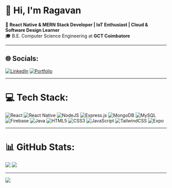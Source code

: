 # 👋 Hi, I'm Ragavan

🚀 **React Native & MERN Stack Developer | IoT Enthusiast | Cloud & Software Design Learner**  
🎓 B.E. Computer Science Engineering at **GCT Coimbatore**

---

## 🌐 Socials:
[![LinkedIn](https://img.shields.io/badge/LinkedIn-%230077B5.svg?logo=linkedin&logoColor=white)](https://linkedin.com/in/ragavandevp)
[![Portfolio](https://img.shields.io/badge/Portfolio-%23000000.svg?logo=vercel&logoColor=white)](https://ragavan.vercel.app)

---

# 💻 Tech Stack:
![React](https://img.shields.io/badge/react-%2320232a.svg?style=for-the-badge&logo=react&logoColor=%2361DAFB) 
![React Native](https://img.shields.io/badge/react_native-%2320232a.svg?style=for-the-badge&logo=react&logoColor=%2361DAFB) 
![NodeJS](https://img.shields.io/badge/node.js-6DA55F?style=for-the-badge&logo=node.js&logoColor=white) 
![Express.js](https://img.shields.io/badge/express.js-%23404d59.svg?style=for-the-badge&logo=express&logoColor=%2361DAFB) 
![MongoDB](https://img.shields.io/badge/MongoDB-%234ea94b.svg?style=for-the-badge&logo=mongodb&logoColor=white) 
![MySQL](https://img.shields.io/badge/mysql-%2300f.svg?style=for-the-badge&logo=mysql&logoColor=white) 
![Firebase](https://img.shields.io/badge/firebase-%23039BE5.svg?style=for-the-badge&logo=firebase) 
![Java](https://img.shields.io/badge/java-%23ED8B00.svg?style=for-the-badge&logo=openjdk&logoColor=white) 
![HTML5](https://img.shields.io/badge/html5-%23E34F26.svg?style=for-the-badge&logo=html5&logoColor=white) 
![CSS3](https://img.shields.io/badge/css3-%231572B6.svg?style=for-the-badge&logo=css3&logoColor=white) 
![JavaScript](https://img.shields.io/badge/javascript-%23323330.svg?style=for-the-badge&logo=javascript&logoColor=%23F7DF1E) 
![TailwindCSS](https://img.shields.io/badge/tailwindcss-%2338B2AC.svg?style=for-the-badge&logo=tailwind-css&logoColor=white) 
![Expo](https://img.shields.io/badge/expo-1C1E24?style=for-the-badge&logo=expo&logoColor=#D04A37) 

---

# 📊 GitHub Stats:

![](https://github-readme-streak-stats.herokuapp.com/?user=ragavanperarasu&theme=one_dark_pro&hide_border=false)
![](https://github-readme-stats.vercel.app/api/top-langs/?username=ragavanperarasu&theme=one_dark_pro&hide_border=false&include_all_commits=true&count_private=true&layout=compact)

---

[![](https://visitcount.itsvg.in/api?id=ragavanperarasu&icon=0&color=0)](https://visitcount.itsvg.in)

<!-- Profile README created with ❤️ -->
